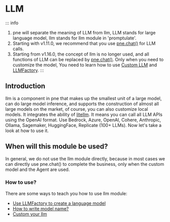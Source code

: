 # LLM

::: info
1. pne will separate the meaning of LLM from llm, LLM stands for large language model, llm stands for llm module in 'promptulate'.
2. Starting with v1.11.0, we recommend that you use  [pne.chat()](use_cases/chat_usage.md#chat)  for LLM calls.
3. Starting from v1.16.0, the concept of llm is no longer used, and all functions of LLM can be replaced by  [pne.chat()](use_cases/chat_usage.md#chat). Only when you need to customize the model, You need to learn how to use [Custom LLM](modules/llm/custom_llm.md#custom-llm) and [LLMFactory](modules/llm/llm-factory-usage#LLMFactory).
:::

## Introduction

llm is a component in pne that makes up the smallest unit of a large model, can do large model inference, and supports the construction of almost all large models on the market, of course, you can also customize local models. It integrates the ability of [litellm](https://github.com/BerriAI/litellm). It means you can call all LLM APIs using the OpenAI format. Use Bedrock, Azure, OpenAI, Cohere, Anthropic, Ollama, Sagemaker, HuggingFace, Replicate (100+ LLMs). Now let's take a look at how to use it.

## When will this module be used?

In general, we do not use the llm module directly, because in most cases we can directly use pne.chat() to complete the business, only when the custom model and the Agent are used. 

### How to use?

There are some ways to teach you how to use llm module:

- [Use LLMFactory to create a language model](modules/llm/llm-factory-usage#LLMFactory)
- [How to write model name?](other/how_to_write_model_name.md#how-to-write-model-name)
- [Custom your llm](modules/llm/custom_llm.md#custom-llm)